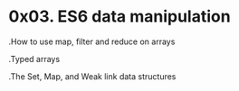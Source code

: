 # 0x03. ES6 data manipulation
.How to use map, filter and reduce on arrays

.Typed arrays

.The Set, Map, and Weak link data structures